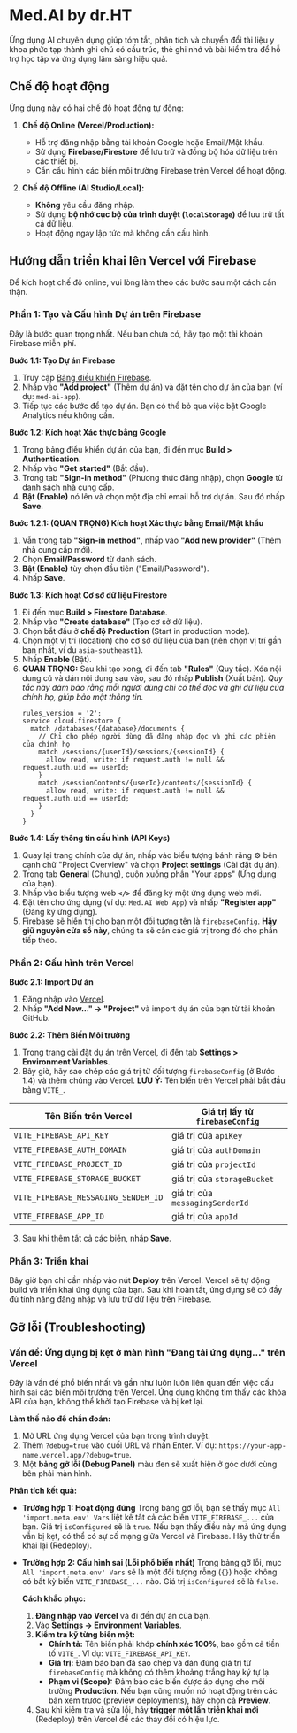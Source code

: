 # Med.AI by dr.HT

Ứng dụng AI chuyên dụng giúp tóm tắt, phân tích và chuyển đổi tài liệu y khoa phức tạp thành ghi chú có cấu trúc, thẻ ghi nhớ và bài kiểm tra để hỗ trợ học tập và ứng dụng lâm sàng hiệu quả.

## Chế độ hoạt động

Ứng dụng này có hai chế độ hoạt động tự động:

1.  **Chế độ Online (Vercel/Production):**
    *   Hỗ trợ đăng nhập bằng tài khoản Google hoặc Email/Mật khẩu.
    *   Sử dụng **Firebase/Firestore** để lưu trữ và đồng bộ hóa dữ liệu trên các thiết bị.
    *   Cần cấu hình các biến môi trường Firebase trên Vercel để hoạt động.

2.  **Chế độ Offline (AI Studio/Local):**
    *   **Không** yêu cầu đăng nhập.
    *   Sử dụng **bộ nhớ cục bộ của trình duyệt (`localStorage`)** để lưu trữ tất cả dữ liệu.
    *   Hoạt động ngay lập tức mà không cần cấu hình.

## Hướng dẫn triển khai lên Vercel với Firebase

Để kích hoạt chế độ online, vui lòng làm theo các bước sau một cách cẩn thận.

### Phần 1: Tạo và Cấu hình Dự án trên Firebase

Đây là bước quan trọng nhất. Nếu bạn chưa có, hãy tạo một tài khoản Firebase miễn phí.

**Bước 1.1: Tạo Dự án Firebase**
1.  Truy cập [Bảng điều khiển Firebase](https://console.firebase.google.com/).
2.  Nhấp vào **"Add project"** (Thêm dự án) và đặt tên cho dự án của bạn (ví dụ: `med-ai-app`).
3.  Tiếp tục các bước để tạo dự án. Bạn có thể bỏ qua việc bật Google Analytics nếu không cần.

**Bước 1.2: Kích hoạt Xác thực bằng Google**
1.  Trong bảng điều khiển dự án của bạn, đi đến mục **Build > Authentication**.
2.  Nhấp vào **"Get started"** (Bắt đầu).
3.  Trong tab **"Sign-in method"** (Phương thức đăng nhập), chọn **Google** từ danh sách nhà cung cấp.
4.  **Bật (Enable)** nó lên và chọn một địa chỉ email hỗ trợ dự án. Sau đó nhấp **Save**.

**Bước 1.2.1: (QUAN TRỌNG) Kích hoạt Xác thực bằng Email/Mật khẩu**
1.  Vẫn trong tab **"Sign-in method"**, nhấp vào **"Add new provider"** (Thêm nhà cung cấp mới).
2.  Chọn **Email/Password** từ danh sách.
3.  **Bật (Enable)** tùy chọn đầu tiên ("Email/Password").
4.  Nhấp **Save**.

**Bước 1.3: Kích hoạt Cơ sở dữ liệu Firestore**
1.  Đi đến mục **Build > Firestore Database**.
2.  Nhấp vào **"Create database"** (Tạo cơ sở dữ liệu).
3.  Chọn bắt đầu ở **chế độ Production** (Start in production mode).
4.  Chọn một vị trí (location) cho cơ sở dữ liệu của bạn (nên chọn vị trí gần bạn nhất, ví dụ `asia-southeast1`).
5.  Nhấp **Enable** (Bật).
6.  **QUAN TRỌNG:** Sau khi tạo xong, đi đến tab **"Rules"** (Quy tắc). Xóa nội dung cũ và dán nội dung sau vào, sau đó nhấp **Publish** (Xuất bản).
    *Quy tắc này đảm bảo rằng mỗi người dùng chỉ có thể đọc và ghi dữ liệu của chính họ, giúp bảo mật thông tin.*
    ```
    rules_version = '2';
    service cloud.firestore {
      match /databases/{database}/documents {
        // Chỉ cho phép người dùng đã đăng nhập đọc và ghi các phiên của chính họ
        match /sessions/{userId}/sessions/{sessionId} {
          allow read, write: if request.auth != null && request.auth.uid == userId;
        }
        match /sessionContents/{userId}/contents/{sessionId} {
          allow read, write: if request.auth != null && request.auth.uid == userId;
        }
      }
    }
    ```

**Bước 1.4: Lấy thông tin cấu hình (API Keys)**
1.  Quay lại trang chính của dự án, nhấp vào biểu tượng bánh răng ⚙️ bên cạnh chữ "Project Overview" và chọn **Project settings** (Cài đặt dự án).
2.  Trong tab **General** (Chung), cuộn xuống phần "Your apps" (Ứng dụng của bạn).
3.  Nhấp vào biểu tượng web **`</>`** để đăng ký một ứng dụng web mới.
4.  Đặt tên cho ứng dụng (ví dụ: `Med.AI Web App`) và nhấp **"Register app"** (Đăng ký ứng dụng).
5.  Firebase sẽ hiển thị cho bạn một đối tượng tên là `firebaseConfig`. **Hãy giữ nguyên cửa sổ này**, chúng ta sẽ cần các giá trị trong đó cho phần tiếp theo.

### Phần 2: Cấu hình trên Vercel

**Bước 2.1: Import Dự án**
1.  Đăng nhập vào [Vercel](https://vercel.com/).
2.  Nhấp **"Add New..." -> "Project"** và import dự án của bạn từ tài khoản GitHub.

**Bước 2.2: Thêm Biến Môi trường**
1.  Trong trang cài đặt dự án trên Vercel, đi đến tab **Settings > Environment Variables**.
2.  Bây giờ, hãy sao chép các giá trị từ đối tượng `firebaseConfig` (ở Bước 1.4) và thêm chúng vào Vercel. **LƯU Ý:** Tên biến trên Vercel phải bắt đầu bằng `VITE_`.

| Tên Biến trên Vercel | Giá trị lấy từ `firebaseConfig` |
|---|---|
| `VITE_FIREBASE_API_KEY` | giá trị của `apiKey` |
| `VITE_FIREBASE_AUTH_DOMAIN` | giá trị của `authDomain` |
| `VITE_FIREBASE_PROJECT_ID` | giá trị của `projectId` |
| `VITE_FIREBASE_STORAGE_BUCKET` | giá trị của `storageBucket` |
| `VITE_FIREBASE_MESSAGING_SENDER_ID` | giá trị của `messagingSenderId` |
| `VITE_FIREBASE_APP_ID` | giá trị của `appId` |

3.  Sau khi thêm tất cả các biến, nhấp **Save**.

### Phần 3: Triển khai

Bây giờ bạn chỉ cần nhấp vào nút **Deploy** trên Vercel. Vercel sẽ tự động build và triển khai ứng dụng của bạn. Sau khi hoàn tất, ứng dụng sẽ có đầy đủ tính năng đăng nhập và lưu trữ dữ liệu trên Firebase.

## Gỡ lỗi (Troubleshooting)

### Vấn đề: Ứng dụng bị kẹt ở màn hình "Đang tải ứng dụng..." trên Vercel

Đây là vấn đề phổ biến nhất và gần như luôn luôn liên quan đến việc cấu hình sai các biến môi trường trên Vercel. Ứng dụng không tìm thấy các khóa API của bạn, không thể khởi tạo Firebase và bị kẹt lại.

**Làm thế nào để chẩn đoán:**

1.  Mở URL ứng dụng Vercel của bạn trong trình duyệt.
2.  Thêm `?debug=true` vào cuối URL và nhấn Enter. Ví dụ: `https://your-app-name.vercel.app/?debug=true`.
3.  Một **bảng gỡ lỗi (Debug Panel)** màu đen sẽ xuất hiện ở góc dưới cùng bên phải màn hình.

**Phân tích kết quả:**

*   **Trường hợp 1: Hoạt động đúng**
    Trong bảng gỡ lỗi, bạn sẽ thấy mục `All 'import.meta.env' Vars` liệt kê tất cả các biến `VITE_FIREBASE_...` của bạn. Giá trị `isConfigured` sẽ là `true`.
    Nếu bạn thấy điều này mà ứng dụng vẫn bị kẹt, có thể có sự cố mạng giữa Vercel và Firebase. Hãy thử triển khai lại (Redeploy).

*   **Trường hợp 2: Cấu hình sai (Lỗi phổ biến nhất)**
    Trong bảng gỡ lỗi, mục `All 'import.meta.env' Vars` sẽ là một đối tượng rỗng (`{}`) hoặc không có bất kỳ biến `VITE_FIREBASE_...` nào. Giá trị `isConfigured` sẽ là `false`.

    **Cách khắc phục:**
    1.  **Đăng nhập vào Vercel** và đi đến dự án của bạn.
    2.  Vào **Settings -> Environment Variables**.
    3.  **Kiểm tra kỹ từng biến một:**
        *   **Chính tả:** Tên biến phải khớp **chính xác 100%**, bao gồm cả tiền tố `VITE_`. Ví dụ: `VITE_FIREBASE_API_KEY`.
        *   **Giá trị:** Đảm bảo bạn đã sao chép và dán đúng giá trị từ `firebaseConfig` mà không có thêm khoảng trắng hay ký tự lạ.
        *   **Phạm vi (Scope):** Đảm bảo các biến được áp dụng cho môi trường **Production**. Nếu bạn cũng muốn nó hoạt động trên các bản xem trước (preview deployments), hãy chọn cả **Preview**.
    4.  Sau khi kiểm tra và sửa lỗi, hãy **trigger một lần triển khai mới** (Redeploy) trên Vercel để các thay đổi có hiệu lực.